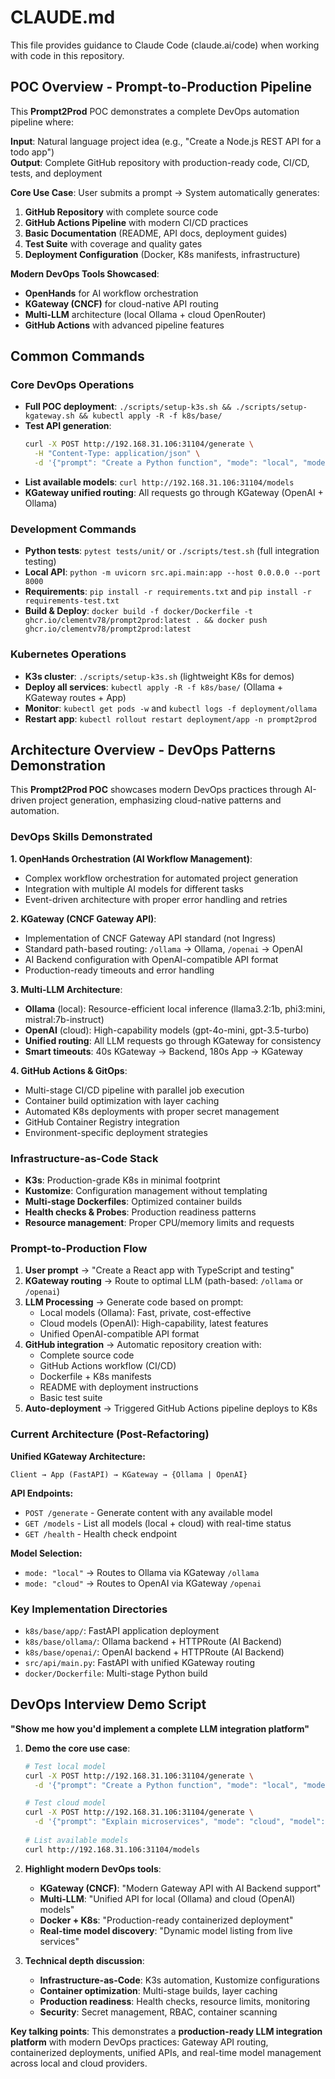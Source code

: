 # CLAUDE.md

This file provides guidance to Claude Code (claude.ai/code) when working with code in this repository.

## POC Overview - Prompt-to-Production Pipeline

This **Prompt2Prod** POC demonstrates a complete DevOps automation pipeline where:

**Input**: Natural language project idea (e.g., "Create a Node.js REST API for a todo app")  
**Output**: Complete GitHub repository with production-ready code, CI/CD, tests, and deployment

**Core Use Case**: User submits a prompt → System automatically generates:
1. **GitHub Repository** with complete source code
2. **GitHub Actions Pipeline** with modern CI/CD practices  
3. **Basic Documentation** (README, API docs, deployment guides)
4. **Test Suite** with coverage and quality gates
5. **Deployment Configuration** (Docker, K8s manifests, infrastructure)

**Modern DevOps Tools Showcased**:
- **OpenHands** for AI workflow orchestration
- **KGateway (CNCF)** for cloud-native API routing  
- **Multi-LLM** architecture (local Ollama + cloud OpenRouter)
- **GitHub Actions** with advanced pipeline features

## Common Commands

### Core DevOps Operations
- **Full POC deployment**: `./scripts/setup-k3s.sh && ./scripts/setup-kgateway.sh && kubectl apply -R -f k8s/base/`
- **Test API generation**: 
  ```bash
  curl -X POST http://192.168.31.106:31104/generate \
    -H "Content-Type: application/json" \
    -d '{"prompt": "Create a Python function", "mode": "local", "model": "llama3.2:1b"}'
  ```
- **List available models**: `curl http://192.168.31.106:31104/models`
- **KGateway unified routing**: All requests go through KGateway (OpenAI + Ollama)

### Development Commands
- **Python tests**: `pytest tests/unit/` or `./scripts/test.sh` (full integration testing)
- **Local API**: `python -m uvicorn src.api.main:app --host 0.0.0.0 --port 8000`
- **Requirements**: `pip install -r requirements.txt` and `pip install -r requirements-test.txt`
- **Build & Deploy**: `docker build -f docker/Dockerfile -t ghcr.io/clementv78/prompt2prod:latest . && docker push ghcr.io/clementv78/prompt2prod:latest`

### Kubernetes Operations
- **K3s cluster**: `./scripts/setup-k3s.sh` (lightweight K8s for demos)
- **Deploy all services**: `kubectl apply -R -f k8s/base/` (Ollama + KGateway routes + App)
- **Monitor**: `kubectl get pods -w` and `kubectl logs -f deployment/ollama`
- **Restart app**: `kubectl rollout restart deployment/app -n prompt2prod`

## Architecture Overview - DevOps Patterns Demonstration

This **Prompt2Prod POC** showcases modern DevOps practices through AI-driven project generation, emphasizing cloud-native patterns and automation.

### DevOps Skills Demonstrated

**1. OpenHands Orchestration (AI Workflow Management)**:
- Complex workflow orchestration for automated project generation
- Integration with multiple AI models for different tasks
- Event-driven architecture with proper error handling and retries

**2. KGateway (CNCF Gateway API)**:
- Implementation of CNCF Gateway API standard (not Ingress)
- Standard path-based routing: `/ollama` → Ollama, `/openai` → OpenAI
- AI Backend configuration with OpenAI-compatible API format
- Production-ready timeouts and error handling

**3. Multi-LLM Architecture**:
- **Ollama** (local): Resource-efficient local inference (llama3.2:1b, phi3:mini, mistral:7b-instruct)
- **OpenAI** (cloud): High-capability models (gpt-4o-mini, gpt-3.5-turbo)
- **Unified routing**: All LLM requests go through KGateway for consistency
- **Smart timeouts**: 40s KGateway → Backend, 180s App → KGateway

**4. GitHub Actions & GitOps**:
- Multi-stage CI/CD pipeline with parallel job execution
- Container build optimization with layer caching
- Automated K8s deployments with proper secret management
- GitHub Container Registry integration
- Environment-specific deployment strategies

### Infrastructure-as-Code Stack
- **K3s**: Production-grade K8s in minimal footprint
- **Kustomize**: Configuration management without templating
- **Multi-stage Dockerfiles**: Optimized container builds
- **Health checks & Probes**: Production readiness patterns
- **Resource management**: Proper CPU/memory limits and requests

### Prompt-to-Production Flow
1. **User prompt** → "Create a React app with TypeScript and testing"
2. **KGateway routing** → Route to optimal LLM (path-based: `/ollama` or `/openai`)
3. **LLM Processing** → Generate code based on prompt:
   - Local models (Ollama): Fast, private, cost-effective
   - Cloud models (OpenAI): High-capability, latest features
   - Unified OpenAI-compatible API format
4. **GitHub integration** → Automatic repository creation with:
   - Complete source code
   - GitHub Actions workflow (CI/CD)
   - Dockerfile + K8s manifests
   - README with deployment instructions
   - Basic test suite
5. **Auto-deployment** → Triggered GitHub Actions pipeline deploys to K8s

### Current Architecture (Post-Refactoring)

**Unified KGateway Architecture:**
```
Client → App (FastAPI) → KGateway → {Ollama | OpenAI}
```

**API Endpoints:**
- `POST /generate` - Generate content with any available model
- `GET /models` - List all models (local + cloud) with real-time status
- `GET /health` - Health check endpoint

**Model Selection:**
- `mode: "local"` → Routes to Ollama via KGateway `/ollama`
- `mode: "cloud"` → Routes to OpenAI via KGateway `/openai`

### Key Implementation Directories
- `k8s/base/app/`: FastAPI application deployment
- `k8s/base/ollama/`: Ollama backend + HTTPRoute (AI Backend)
- `k8s/base/openai/`: OpenAI backend + HTTPRoute (AI Backend)
- `src/api/main.py`: FastAPI with unified KGateway routing
- `docker/Dockerfile`: Multi-stage Python build

## DevOps Interview Demo Script

**"Show me how you'd implement a complete LLM integration platform"**

1. **Demo the core use case**:
   ```bash
   # Test local model
   curl -X POST http://192.168.31.106:31104/generate \
     -d '{"prompt": "Create a Python function", "mode": "local", "model": "llama3.2:1b"}'
   
   # Test cloud model
   curl -X POST http://192.168.31.106:31104/generate \
     -d '{"prompt": "Explain microservices", "mode": "cloud", "model": "gpt-4o-mini"}'
     
   # List available models
   curl http://192.168.31.106:31104/models
   ```

2. **Highlight modern DevOps tools**:
   - **KGateway (CNCF)**: "Modern Gateway API with AI Backend support"  
   - **Multi-LLM**: "Unified API for local (Ollama) and cloud (OpenAI) models"
   - **Docker + K8s**: "Production-ready containerized deployment"
   - **Real-time model discovery**: "Dynamic model listing from live services"

3. **Technical depth discussion**:
   - **Infrastructure-as-Code**: K3s automation, Kustomize configurations
   - **Container optimization**: Multi-stage builds, layer caching
   - **Production readiness**: Health checks, resource limits, monitoring
   - **Security**: Secret management, RBAC, container scanning

**Key talking points**: This demonstrates a **production-ready LLM integration platform** with modern DevOps practices: Gateway API routing, containerized deployments, unified APIs, and real-time model management across local and cloud providers.